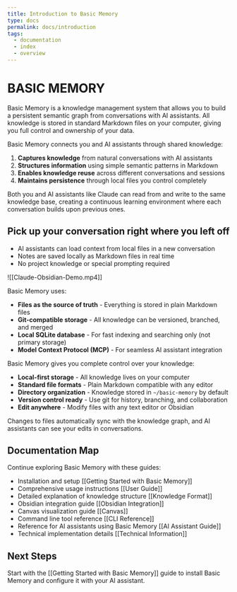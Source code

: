```yaml
---
title: Introduction to Basic Memory
type: docs
permalink: docs/introduction
tags:
  - documentation
  - index
  - overview
---
```


# BASIC MEMORY

Basic Memory is a knowledge management system that allows you to build a persistent semantic graph from conversations
with AI assistants. All knowledge is stored in standard Markdown files on your computer, giving you full control and
ownership of your data.

Basic Memory connects you and AI assistants through shared knowledge:

1. **Captures knowledge** from natural conversations with AI assistants
2. **Structures information** using simple semantic patterns in Markdown
3. **Enables knowledge reuse** across different conversations and sessions
4. **Maintains persistence** through local files you control completely

Both you and AI assistants like Claude can read from and write to the same knowledge base, creating a continuous
learning environment where each conversation builds upon previous ones.

## Pick up your conversation right where you left off

- AI assistants can load context from local files in a new conversation
- Notes are saved locally as Markdown files in real time
- No project knowledge or special prompting required

![[Claude-Obsidian-Demo.mp4]]

Basic Memory uses:

- **Files as the source of truth** - Everything is stored in plain Markdown files
- **Git-compatible storage** - All knowledge can be versioned, branched, and merged
- **Local SQLite database** - For fast indexing and searching only (not primary storage)
- **Model Context Protocol (MCP)** - For seamless AI assistant integration

Basic Memory gives you complete control over your knowledge:

- **Local-first storage** - All knowledge lives on your computer
- **Standard file formats** - Plain Markdown compatible with any editor
- **Directory organization** - Knowledge stored in `~/basic-memory` by default
- **Version control ready** - Use git for history, branching, and collaboration
- **Edit anywhere** - Modify files with any text editor or Obsidian

Changes to files automatically sync with the knowledge graph, and AI assistants can see your edits in conversations.

## Documentation Map

Continue exploring Basic Memory with these guides:

- Installation and setup [[Getting Started with Basic Memory]]
- Comprehensive usage instructions [[User Guide]]
- Detailed explanation of knowledge structure [[Knowledge Format]]
- Obsidian integration guide [[Obsidian Integration]]
- Canvas visualization guide [[Canvas]]
- Command line tool reference [[CLI Reference]]
- Reference for AI assistants using Basic Memory [[AI Assistant Guide]]
- Technical implementation details [[Technical Information]]

## Next Steps

Start with the [[Getting Started with Basic Memory]] guide to install Basic Memory and configure it with your AI
assistant.